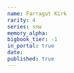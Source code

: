 ```yaml
---
name: Farragut Kirk
rarity: 4
series: snw
memory_alpha:
bigbook_tier: -1
in_portal: true
date:
published: true
---
```



